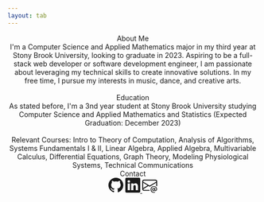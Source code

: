 ```yaml
---
layout: tab
---
```

<center>
<div class="row justify-content-center">
<div class="focus card shadow col-md-6 p-3 mb-3 black">
<div class="card-title">
About Me
</div>
</div>
<div class="focus card shadow col-md-6 p-3 mb-5 black">
<div class="card-body">
I'm a Computer Science and Applied Mathematics major in my third year at Stony Brook University, looking to graduate in 2023. Aspiring to be a full-stack web developer or software development engineer, I am passionate about leveraging my technical skills to create innovative solutions. In my free time, I pursue my interests in music, dance, and creative arts.
</div>
</div>
<br>
<div class="row justify-content-center">
<div class="focus card shadow col-md-6 p-3 mb-3 black">
<div class="card-title">
Education
</div>
</div>
<div class="focus card shadow col-md-6 p-3 mb-5 black">
<div class="card-body">
As stated before, I'm a 3nd year student at Stony Brook University studying Computer Science and Applied Mathematics and Statistics (Expected Graduation: December 2023)
<br>
<br>
Relevant Courses: Intro to Theory of Computation, Analysis of Algorithms, Systems Fundamentals I & II, Linear Algebra, Applied Algebra, Multivariable Calculus, Differential Equations, Graph Theory, Modeling Physiological Systems, Technical Communications
</div>
</div>
<div class="row justify-content-center">
<div class="focus card shadow col-md-6 p-3 mb-3 black">
<div class="card-title">
Contact</div>
<div class="row justify-content-center">
<a class="col-md-1" href="https://github.com/bryanlais" target="_blank"><svg xmlns="http://www.w3.org/2000/svg" width="30" height="30" fill="currentColor" class="bi bi-github" viewBox="0 0 16 16">
  <path d="M8 0C3.58 0 0 3.58 0 8c0 3.54 2.29 6.53 5.47 7.59.4.07.55-.17.55-.38 0-.19-.01-.82-.01-1.49-2.01.37-2.53-.49-2.69-.94-.09-.23-.48-.94-.82-1.13-.28-.15-.68-.52-.01-.53.63-.01 1.08.58 1.23.82.72 1.21 1.87.87 2.33.66.07-.52.28-.87.51-1.07-1.78-.2-3.64-.89-3.64-3.95 0-.87.31-1.59.82-2.15-.08-.2-.36-1.02.08-2.12 0 0 .67-.21 2.2.82.64-.18 1.32-.27 2-.27.68 0 1.36.09 2 .27 1.53-1.04 2.2-.82 2.2-.82.44 1.1.16 1.92.08 2.12.51.56.82 1.27.82 2.15 0 3.07-1.87 3.75-3.65 3.95.29.25.54.73.54 1.48 0 1.07-.01 1.93-.01 2.2 0 .21.15.46.55.38A8.012 8.012 0 0 0 16 8c0-4.42-3.58-8-8-8z"/>
</svg></a>
<a class="col-md-1" href="https://www.linkedin.com/in/bryanlais/" target="_blank">
<svg xmlns="http://www.w3.org/2000/svg" width="30" height="30" fill="currentColor" class="bi bi-linkedin" viewBox="0 0 16 16">
  <path d="M0 1.146C0 .513.526 0 1.175 0h13.65C15.474 0 16 .513 16 1.146v13.708c0 .633-.526 1.146-1.175 1.146H1.175C.526 16 0 15.487 0 14.854V1.146zm4.943 12.248V6.169H2.542v7.225h2.401zm-1.2-8.212c.837 0 1.358-.554 1.358-1.248-.015-.709-.52-1.248-1.342-1.248-.822 0-1.359.54-1.359 1.248 0 .694.521 1.248 1.327 1.248h.016zm4.908 8.212V9.359c0-.216.016-.432.08-.586.173-.431.568-.878 1.232-.878.869 0 1.216.662 1.216 1.634v3.865h2.401V9.25c0-2.22-1.184-3.252-2.764-3.252-1.274 0-1.845.7-2.165 1.193v.025h-.016a5.54 5.54 0 0 1 .016-.025V6.169h-2.4c.03.678 0 7.225 0 7.225h2.4z"/>
</svg>
</a>
<a class="col-md-1" href="mailto:bryanjlais@gmail.com" target="_blank">
<svg xmlns="http://www.w3.org/2000/svg" width="30" height="30" fill="currentColor" class="bi bi-envelope-at" viewBox="0 0 16 16">
  <path d="M2 2a2 2 0 0 0-2 2v8.01A2 2 0 0 0 2 14h5.5a.5.5 0 0 0 0-1H2a1 1 0 0 1-.966-.741l5.64-3.471L8 9.583l7-4.2V8.5a.5.5 0 0 0 1 0V4a2 2 0 0 0-2-2H2Zm3.708 6.208L1 11.105V5.383l4.708 2.825ZM1 4.217V4a1 1 0 0 1 1-1h12a1 1 0 0 1 1 1v.217l-7 4.2-7-4.2Z"/>
  <path d="M14.247 14.269c1.01 0 1.587-.857 1.587-2.025v-.21C15.834 10.43 14.64 9 12.52 9h-.035C10.42 9 9 10.36 9 12.432v.214C9 14.82 10.438 16 12.358 16h.044c.594 0 1.018-.074 1.237-.175v-.73c-.245.11-.673.18-1.18.18h-.044c-1.334 0-2.571-.788-2.571-2.655v-.157c0-1.657 1.058-2.724 2.64-2.724h.04c1.535 0 2.484 1.05 2.484 2.326v.118c0 .975-.324 1.39-.639 1.39-.232 0-.41-.148-.41-.42v-2.19h-.906v.569h-.03c-.084-.298-.368-.63-.954-.63-.778 0-1.259.555-1.259 1.4v.528c0 .892.49 1.434 1.26 1.434.471 0 .896-.227 1.014-.643h.043c.118.42.617.648 1.12.648Zm-2.453-1.588v-.227c0-.546.227-.791.573-.791.297 0 .572.192.572.708v.367c0 .573-.253.744-.564.744-.354 0-.581-.215-.581-.8Z"/>
</svg>
</a>
</div>
</div>
</div>
